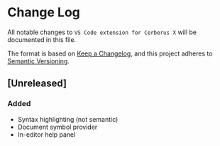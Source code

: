 # Change Log

All notable changes to `VS Code extension for Cerberus X` will be documented in this file.

The format is based on [Keep a Changelog](https://keepachangelog.com/en/1.0.0/),
and this project adheres to [Semantic Versioning](https://semver.org/spec/v2.0.0.html).

## [Unreleased]

### Added
- Syntax highlighting (not semantic)
- Document symbol provider
- In-editor help panel